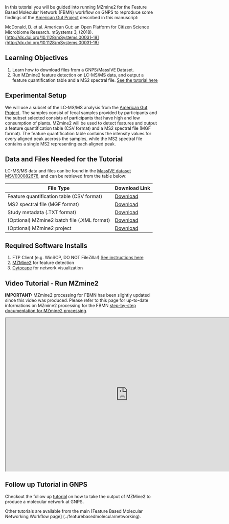 
In this tutorial you will be guided into running MZmine2 for the Feature Based Molecular Network (FBMN) workflow on GNPS to reproduce some findings of the [American Gut Project](http://humanfoodproject.com/americangut/) described in this manuscript:

McDonald, D. et al. American Gut: an Open Platform for Citizen Science Microbiome Research. mSystems 3, (2018). [http://dx.doi.org/10.1128/mSystems.00031-18](http://dx.doi.org/10.1128/mSystems.00031-18)


## Learning Objectives

1. Learn how to download files from a GNPS/MassIVE Dataset.
2. Run MZmine2 feature detection on LC-MS/MS data, and output a feature quantification table and a MS2 spectral file. [See the tutorial here](../featurebasedmolecularnetworking.md)

## Experimental Setup

We will use a subset of the LC-MS/MS analysis from the [American Gut Project](http://humanfoodproject.com/americangut/). The samples consist of fecal samples provided by participants and the subset selected consists of participants that have high and low consumption of plants. MZmine2 will be used to detect features and output a feature quantification table (CSV format) and a MS2 spectral file (MGF format). 
The feature quantification table contains the intensity values for every aligned peak accross the samples, while the MS2 spectral file contains a single MS2 representing each aligned peak.


## Data and Files Needed for the Tutorial

LC-MS/MS data and files can be found in the [MassIVE dataset MSV000082678](https://massive.ucsd.edu/ProteoSAFe/dataset.jsp?task=de2d18fd91804785bce8c225cc94a444), and can be retrieved from the table below:


|     File Type    | Download Link          |
| ------------- |------------- |
| Feature quantification table (CSV format) | [Download](ftp://massive.ucsd.edu/MSV000082678/updates/2018-08-02_lfnothias_4ee107d3/other/MZmine-GNPS_AG_test_featuretable.csv) |
| MS2 spectral file (MGF format) | [Download](ftp://massive.ucsd.edu/MSV000082678/updates/2018-08-02_lfnothias_4ee107d3/other/MZmine-GNPS_AG_test_GNPS.mgf) |
| Study metadata (.TXT format)| [Download](ftp://massive.ucsd.edu/MSV000082678/other/metadata_GNPS_table_AMG_key_ones_cleaned.txt) |
| (Optional) MZmine2 batch file (.XML format)| [Download](ftp://massive.ucsd.edu/MSV000082678/updates/2018-08-02_lfnothias_4ee107d3/other/qtof_batch_AG_training.xml) |
| (Optional) MZmine2 project| [Download](ftp://massive.ucsd.edu/MSV000082678/updates/2018-08-02_lfnothias_4ee107d3/other/MZmine-GNPS_AG_test.mzmine) |

## Required Software Installs

1. FTP Client (e.g. WinSCP, DO NOT FileZilla!) [See instructions here](http://proteomics.ucsd.edu/service/massive/documentation/submit-data/upload-data/)
2. [MZMine2](https://github.com/mzmine/mzmine2/releases) for feature detection
3. [Cytocape](http://www.cytoscape.org/download.php) for network visualization


## Video Tutorial - Run MZmine2

**IMPORTANT:** MZmine2 processing for FBMN has been slightly updated since this video was produced. Please refer to this page for up-to-date informations on MZmine2 processing for the FBMN [step-by-step documentation for MZmine2 processing](../featurebasedmolecularnetworking-with-mzmine2). 

<iframe width="800" height="500" src="https://www.youtube.com/embed/5jjMllbwD-U"> </iframe>

## Follow up Tutorial in GNPS

Checkout the follow up [tutorial](featurebasedgnps.md) on how to take the output of MZMine2 to produce a molecular network at GNPS.

Other tutorials are available from the main [Feature Based Molecular Networking Workflow page] (../featurebasedmolecularnetworking). 
